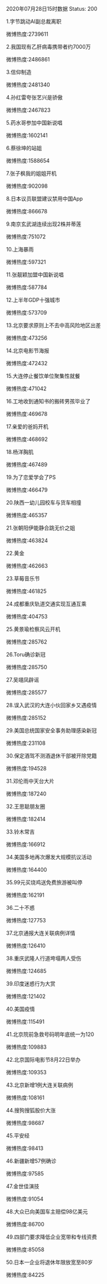 2020年07月28日15时数据
Status: 200

1.字节跳动AI副总裁离职

微博热度:2739611

2.我国现有乙肝病毒携带者约7000万

微博热度:2486861

3.信仰制造

微博热度:2481340

4.孙红雷夸张艺兴是骄傲

微博热度:2467823

5.药水哥参加中国新说唱

微博热度:1602141

6.蔡徐坤的站姐

微博热度:1588654

7.张子枫我的姐姐开机

微博热度:902098

8.日本议员联盟建议禁用中国App

微博热度:866678

9.南京玄武湖连续出现2株并蒂莲

微博热度:751072

10.上海暴雨

微博热度:597321

11.张靓颖加盟中国新说唱

微博热度:587784

12.上半年GDP十强城市

微博热度:573709

13.北京要求原则上不去中高风险地区出差

微博热度:473256

14.北京电影节海报

微博热度:472432

15.大连停止餐饮单位聚集性就餐

微博热度:471042

16.工地收到通知书的搬砖男孩毕业了

微博热度:469678

17.亲爱的爸妈开机

微博热度:468692

18.杨洋胸肌

微博热度:467489

19.为了恋爱学会了PS

微博热度:466479

20.陕西一幼儿园校车与货车相撞

微博热度:465357

21.张朝阳伊能静合跳无价之姐

微博热度:463824

22.黄金

微博热度:462663

23.草莓音乐节

微博热度:461825

24.成都重庆轨道交通实现互通互乘

微博热度:404753

25.黄景瑜检察风云开机

微博热度:285762

26.Toru确诊新冠

微博热度:285750

27.吴翊凤辟谣

微博热度:285577

28.误入武汉的大连小伙回家乡又遇疫情

微博热度:285152

29.美国总统国家安全事务助理感染新冠

微博热度:231108

30.保定酒驾不测酒退休干部被开除党籍

微博热度:194528

31.邓伦雨中天台大片

微博热度:187240

32.王思聪朋友圈

微博热度:182414

33.铃木常吉

微博热度:166912

34.美国多地再次爆发大规模抗议活动

微博热度:164400

35.99元买烧鸡送免费旅游被叫停

微博热度:162191

36.二十不惑

微博热度:127753

37.北京通报大连关联病例详情

微博热度:126410

38.重庆武隆人行道垮塌两人受伤

微博热度:124685

39.印度迷惑行为大赏

微博热度:121402

40.美国疫情

微博热度:115491

41.北京院前急救号码明年底统一为120

微博热度:109883

42.北京国际电影节8月22日举办

微博热度:109353

43.北京新增1例大连关联病例

微博热度:108161

44.搜狗搜狐股价大涨

微博热度:98687

45.平安经

微博热度:98413

46.新疆新增57例确诊

微博热度:97585

47.金世佳演技

微博热度:91054

48.大众已向美国车主赔偿98亿美元

微博热度:86700

49.四部门要求降低企业宽带和专线资费

微博热度:85058

50.日本一企业将退休年限放宽至80岁

微博热度:84225

